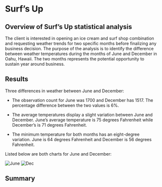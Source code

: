 # Surf’s Up 
## Overview of Surf’s Up statistical analysis
The client is interested in opening an ice cream and surf shop combination and requesting weather trends for two specific months before finalizing any business decision.  The purpose of the analysis is to identify the difference between weather temperatures during the months of June and December in Oahu, Hawaii. The two months represents the potential opportunity to sustain year around business. 
## Results
Three differences in weather between June and December:
- The observation count for June was 1700 and December has 1517. The percentage difference between the two values is 6%.

- The average temperatures display a slight variation between June and December. June’s average temperature is 75 degrees Fahrenheit while December’s is 71 degrees Fahrenheit.

- The minimum temperature for both months has an eight-degree variation. June is 64 degrees Fahrenheit and December is 56 degrees Fahrenheit.

Listed below are both charts for June and December:

![June](https://user-images.githubusercontent.com/96746207/163655039-88821877-f1b8-46a3-a063-e2e75a6a8e0d.png)
![Dec](https://user-images.githubusercontent.com/96746207/163655044-a858b0e8-ad05-4ceb-b631-314da09632a6.png)
## Summary 
